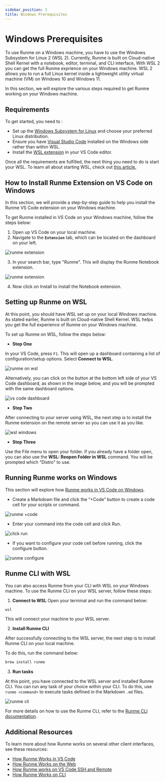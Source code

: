 ```yaml
---
sidebar_position: 1
title: Windows Prerequisites
---
```


# Windows Prerequisites

To use Runme on a Windows machine, you have to use the Windows Subsystem for Linux 2 (WSL 2). Currently, Runme is built on Cloud-native Shell Kernel with a notebook, editor, terminal, and CLI interface, With WSL 2 you can get the full Runme exprience on your Windows machine. WSL 2 allows you to run a full Linux kernel inside a lightweight utility virtual machine (VM) on Windows 10 and Windows 11.

In this section, we will explore the various steps required to get Runme working on your Windows machine.

## Requirements

To get started, you need to :

- Set up the [Windows Subsystem for Linux](https://learn.microsoft.com/windows/wsl/install) and choose your preferred Linux distribution.
- Ensure you have [Visual Studio Code](https://code.visualstudio.com/) installed on the Windows side rather than within WSL.
- Install the [WSL extension](https://marketplace.visualstudio.com/items?itemName=ms-vscode-remote.remote-wsl) in your VS Code editor.

Once all the requirements are fulfilled, the next thing you need to do is start your WSL. To learn all about starting WSL, check out [this article.](https://learn.microsoft.com/en-us/windows/wsl/install)

## How to Install Runme Extension on VS Code on Windows

In this section, we will provide a step-by-step guide to help you install the Runme VS Code extension on your Windows machine.

To get Runme installed in VS Code on your Windows machine, follow the steps below:

1. Open up VS Code on your local machine.
2. Navigate to the **`Extension`** tab, which can be located on the dashboard on your left.

![runme extension](/img/how-runme-works/runme-extension-windows.png)

3. In your search bar, type "Runme". This will display the Runme Notebook extension.

![runme extension](/img/how-runme-works/runme-notebook-extension-windows.png)

4. Now click on Install to install the Notebook extension.

## Setting up Runme on WSL

At this point, you should have WSL set up on your local Windows machine. As stated earlier, Runme is built on Cloud-native Shell Kernel. WSL helps you get the full experience of Runme on your Windows machine.

To set up Runme on WSL, follow the steps below:

- **Step One**

In your VS Code, press `F1`. This will open up a dashboard containing a list of configuration/setup options. Select **Connect to WSL**.

![runme on wsl](/img/how-runme-works/runme-wsl.png)

Alternatively, you can click on the button at the bottom left side of your VS Code dashboard, as shown in the image below, and you will be prompted with the same dashboard options.

![vs code dashboard](/img/how-runme-works/runme-wsl-vscode-windows.png)

- **Step Two**

After connecting to your server using WSL, the next step is to install the Runme extension on the remote server so you can use it as you like.

![wsl windows](/img/how-runme-works/runme-install-wsl-windows.png)

- **Step Three**

Use the File menu to open your folder. If you already have a folder open, you can also use the **WSL: Reopen Folder in WSL** command. You will be prompted which “Distro" to use.

## Running Runme works on Windows

This section will explore how [Runme works in VS Code on Windows](https://docs.runme.dev/how-runme-works/vscode).

- Create a Markdown file and click the “+Code” button to create a code cell for your scripts or command.

![runme +code](/img/how-runme-works/runme-vscode-windows.png)

- Enter your command into the code cell and click Run.

![click run](/img/how-runme-works/runme-execute-windows.png)

- If you want to configure your code cell before running, click the configure button.

![runme configure](/img/how-runme-works/runme-configure-windows.png)

## Runme CLI with WSL

You can also access Runme from your CLI with WSL on your Windows machine. To use the Runme CLI on your WSL server, follow these steps:

1. **Connect to WSL**
   Open your terminal and run the command below:

```bash {"id":"01J583JVRDADD3Y3TG3YRJNV4Y"}
wsl
```

This will connect your machine to your WSL server.

2. **Install Runme CLI**

After successfully connecting to the WSL server, the next step is to install Runme CLI on your local machine.

To do this, run the command below:

```bash {"id":"01J583JVRDADD3Y3TG3ZGM1EYA"}
brew install runme
```

3. **Run tasks**

At this point, you have connected to the WSL server and installed Runme CLI. You can run any task of your choice within your CLI. To do this, use `runme <command>` to execute tasks defined in the Markdown `.md` files.

![runme cli](/img/how-runme-works/runme-cli-windows.png)

For more details on how to use the Runme CLI, refer to the [Runme CLI documentation](https://docs.runme.dev/how-runme-works/cli).

## Additional Resources

To learn more about how Runme works on several other client interfaces, see these resources:

- [How Runme Works in VS Code](https://docs.runme.dev/how-runme-works/vscode)
- [How Runme Works on the Web](https://docs.runme.dev/how-runme-works/web)
- [How Runme works on VS Code SSH and Remote](https://docs.runme.dev/how-runme-works/runme-via-ssh)
- [How Runme Works on CLI](https://docs.runme.dev/how-runme-works/cli)
